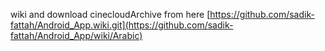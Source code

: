 wiki  and download cinecloudArchive from here [https://github.com/sadik-fattah/Android_App.wiki.git](https://github.com/sadik-fattah/Android_App/wiki/Arabic)
